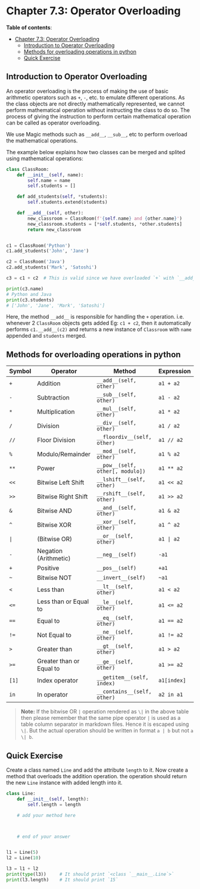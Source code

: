 # Chapter 7.3: Operator Overloading

**Table of contents**:

- [Chapter 7.3: Operator Overloading](#chapter-73-operator-overloading)
  - [Introduction to Operator Overloading](#introduction-to-operator-overloading)
  - [Methods for overloading operations in python](#methods-for-overloading-operations-in-python)
  - [Quick Exercise](#quick-exercise)

## Introduction to Operator Overloading

An operator overloading is the process of making the use of basic arithmetic
operators such as `+`, `-`, etc. to emulate different operations. As the class
objects are not directly mathematically represented, we cannot perform
mathematical operation without instructing the class to do so. The process of
giving the instruction to perform certain mathematical operation can be called
as operator overloading.

We use Magic methods such as `__add__`, `__sub__`, etc to perform overload the
mathematical operations.

The example below explains how two classes can be merged and splited using
mathematical operations:

```python
class ClassRoom:
    def __init__(self, name):
        self.name = name
        self.students = []

    def add_students(self, *students):
        self.students.extend(students)

    def __add__(self, other):
        new_classroom = ClassRoom(f'{self.name} and {other.name}')
        new_classroom.students = [*self.students, *other.students]
        return new_classroom


c1 = ClassRoom('Python')
c1.add_students('John', 'Jane')

c2 = ClassRoom('Java')
c2.add_students('Mark', 'Satoshi')

c3 = c1 + c2  # This is valid since we have overloaded `+` with `__add__()`

print(c3.name)
# Python and Java
print(c3.students)
# ['John', 'Jane', 'Mark', 'Satoshi']
```

Here, the method `__add__` is responsible for handling the `+` operation. i.e.
whenever 2 `ClassRoom` objects gets added Eg: `c1 + c2`, then it automatically
performs `c1.__add__(c2)` and returns a new instance of `Classroom` with `name`
appended and `students` merged.

## Methods for overloading operations in python

| Symbol | Operator                 | Method                           | Expression  |
|--------|--------------------------|----------------------------------|-------------|
| `+`    | Addition                 | `__add__(self, other)`           | `a1 + a2`   |
| `-`    | Subtraction              | `__sub__(self, other)`           | `a1 - a2`   |
| `*`    | Multiplication           | `__mul__(self, other)`           | `a1 * a2`   |
| `/`    | Division                 | `__div__(self, other)`           | `a1 / a2`   |
| `//`   | Floor Division           | `__floordiv__(self, other)`      | `a1 // a2`  |
| `%`    | Modulo/Remainder         | `__mod__(self, other)`           | `a1 % a2`   |
| `**`   | Power                    | `__pow__(self, other[, modulo])` | `a1 ** a2`  |
| `<<`   | Bitwise Left Shift       | `__lshift__(self, other)`        | `a1 << a2`  |
| `>>`   | Bitwise Right Shift      | `__rshift__(self, other)`        | `a1 >> a2`  |
| `&`    | Bitwise AND              | `__and__(self, other)`           | `a1 & a2`   |
| `^`    | Bitwise XOR              | `__xor__(self, other)`           | `a1 ^ a2`   |
| `\|`   | (Bitwise OR)             | `__or__(self, other)`            | `a1 \| a2`  |
| `-`    | Negation (Arithmetic)    | `__neg__(self)`                  | `-a1`       |
| `+`    | Positive                 | `__pos__(self)`                  | `+a1`       |
| `~`    | Bitwise NOT              | `__invert__(self)`               | `~a1`       |
| `<`    | Less than                | `__lt__(self, other)`            | `a1 < a2`   |
| `<=`   | Less than or Equal to    | `__le__(self, other)`            | `a1 <= a2`  |
| `==`   | Equal to                 | `__eq__(self, other)`            | `a1 == a2`  |
| `!=`   | Not Equal to             | `__ne__(self, other)`            | `a1 != a2`  |
| `>`    | Greater than             | `__gt__(self, other)`            | `a1 > a2`   |
| `>=`   | Greater than or Equal to | `__ge__(self, other)`            | `a1 >= a2`  |
| `[1]`  | Index operator           | `__getitem__(self, index)`       | `a1[index]` |
| `in`   | In operator              | `__contains__(self, other)`      | `a2 in a1`  |

> **Note:** If the bitwise OR `|` operation rendered as `\|` in the above table
> then please remember that the same pipe operator `|` is used as a table column
> separator in markdown files. Hence it is escaped using `\|`.
> But the actual operation should be written in format `a | b` but not `a \| b`.

## Quick Exercise

Create a class named `Line` and add the attribute `length` to it. Now create a
method that overloads the addition operation. the operation should return the
new `Line` instance with added length into it.

```python
class Line:
    def __init__(self, length):
        self.length = length

    # add your method here



    # end of your answer


l1 = Line(5)
l2 = Line(10)

l3 = l1 + l2
print(type(l3))     # It should print `<class `__main__.Line`>`
print(l3.length)    # It should print `15`
```
